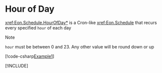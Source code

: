 ﻿# Hour of Day

<xref:Eon.Schedule.HourOfDay*> is a Cron-like <xref:Eon.Schedule> that
recurs every specified `hour` of each day

> [!NOTE]
> `hour` must be between 0 and 23. Any other value will be round down or up

[!code-csharp[Example1](../../../Eon.Tests/Examples/HourOfDayTests.cs#Example1)]

[!INCLUDE[](../../../Eon.Tests/Examples/__examples__/HourOfDayTests.Case1.md)]
